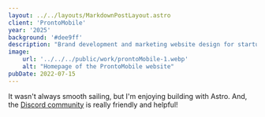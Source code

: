 ```yaml
---
layout: ../../layouts/MarkdownPostLayout.astro
client: 'ProntoMobile'
year: '2025'
background: '#dee9ff'
description: "Brand development and marketing website design for startup ProntoMobile to help them attract founding customers and stand out from competitors."
image:
    url: '../../../public/work/prontoMobile-1.webp'
    alt: "Homepage of the ProntoMobile website"
pubDate: 2022-07-15
---
```

It wasn't always smooth sailing, but I'm enjoying building with Astro. And, the [Discord community](https://astro.build/chat) is really friendly and helpful!